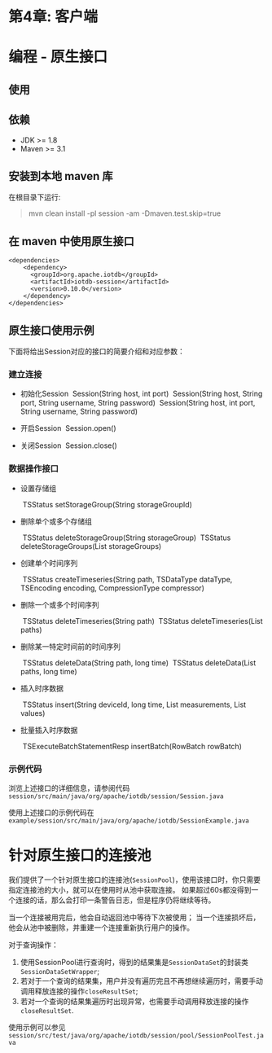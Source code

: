 <!--

    Licensed to the Apache Software Foundation (ASF) under one
    or more contributor license agreements.  See the NOTICE file
    distributed with this work for additional information
    regarding copyright ownership.  The ASF licenses this file
    to you under the Apache License, Version 2.0 (the
    "License"); you may not use this file except in compliance
    with the License.  You may obtain a copy of the License at
    
        http://www.apache.org/licenses/LICENSE-2.0
    
    Unless required by applicable law or agreed to in writing,
    software distributed under the License is distributed on an
    "AS IS" BASIS, WITHOUT WARRANTIES OR CONDITIONS OF ANY
    KIND, either express or implied.  See the License for the
    specific language governing permissions and limitations
    under the License.

-->

# 第4章: 客户端

# 编程 - 原生接口

## 使用

## 依赖

* JDK >= 1.8
* Maven >= 3.1

## 安装到本地 maven 库

在根目录下运行:
> mvn clean install -pl session -am -Dmaven.test.skip=true

## 在 maven 中使用原生接口

```
<dependencies>
    <dependency>
      <groupId>org.apache.iotdb</groupId>
      <artifactId>iotdb-session</artifactId>
      <version>0.10.0</version>
    </dependency>
</dependencies>
```

## 原生接口使用示例
下面将给出Session对应的接口的简要介绍和对应参数：

### 建立连接

* 初始化Session
  ​	Session(String host, int port)
  ​	Session(String host, String port, String username, String password)
  ​	Session(String host, int port, String username, String password)

* 开启Session
  ​	Session.open()

* 关闭Session
  ​	Session.close()

### 数据操作接口

* 设置存储组

  ​	TSStatus setStorageGroup(String storageGroupId)

* 删除单个或多个存储组

  ​	TSStatus deleteStorageGroup(String storageGroup)
  ​	TSStatus deleteStorageGroups(List<String> storageGroups)

* 创建单个时间序列

  ​	TSStatus createTimeseries(String path, TSDataType dataType, TSEncoding encoding, CompressionType compressor)

* 删除一个或多个时间序列

  ​	TSStatus deleteTimeseries(String path)
  ​	TSStatus deleteTimeseries(List<String> paths)

* 删除某一特定时间前的时间序列

  ​	TSStatus deleteData(String path, long time)
  ​	TSStatus deleteData(List<String> paths, long time)

* 插入时序数据

  ​	TSStatus insert(String deviceId, long time, List<String> measurements, List<String> values)

* 批量插入时序数据

  ​	TSExecuteBatchStatementResp insertBatch(RowBatch rowBatch)

### 示例代码

浏览上述接口的详细信息，请参阅代码 ```session/src/main/java/org/apache/iotdb/session/Session.java```

使用上述接口的示例代码在 ```example/session/src/main/java/org/apache/iotdb/SessionExample.java```

# 针对原生接口的连接池

我们提供了一个针对原生接口的连接池(`SessionPool`)，使用该接口时，你只需要指定连接池的大小，就可以在使用时从池中获取连接。
如果超过60s都没得到一个连接的话，那么会打印一条警告日志，但是程序仍将继续等待。

当一个连接被用完后，他会自动返回池中等待下次被使用；
当一个连接损坏后，他会从池中被删除，并重建一个连接重新执行用户的操作。

对于查询操作：

1. 使用SessionPool进行查询时，得到的结果集是`SessionDataSet`的封装类`SessionDataSetWrapper`;
2. 若对于一个查询的结果集，用户并没有遍历完且不再想继续遍历时，需要手动调用释放连接的操作`closeResultSet`;
3. 若对一个查询的结果集遍历时出现异常，也需要手动调用释放连接的操作`closeResultSet`.

使用示例可以参见 ```session/src/test/java/org/apache/iotdb/session/pool/SessionPoolTest.java```
